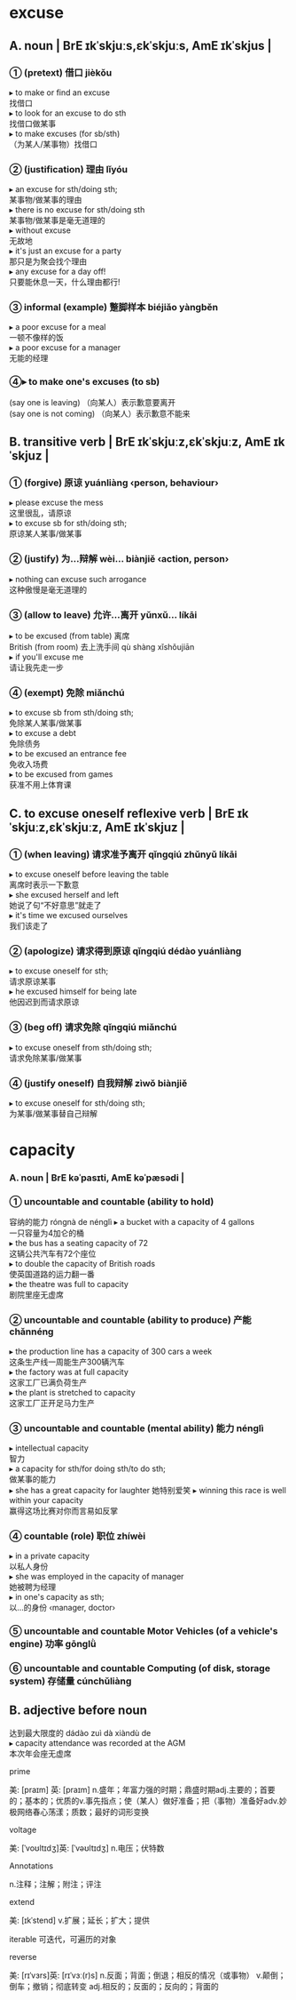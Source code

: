 # excuse 
## A. noun | BrE ɪkˈskjuːs,ɛkˈskjuːs, AmE ɪkˈskjus | 
### ① (pretext) 借口 jièkǒu 
▸ to make or find an excuse  
找借口  
▸ to look for an excuse to do sth  
找借口做某事  
▸ to make excuses (for sb/sth)  
（为某人/某事物）找借口  
### ② (justification) 理由 lǐyóu  
▸ an excuse for sth/doing sth;  
某事物/做某事的理由    
▸ there is no excuse for sth/doing sth  
某事物/做某事是毫无道理的  
▸ without excuse  
无故地    
▸ it's just an excuse for a party  
那只是为聚会找个理由    
▸ any excuse for a day off!  
只要能休息一天，什么理由都行!    
### ③ informal (example) 蹩脚样本 biéjiǎo yàngběn  
▸ a poor excuse for a meal  
一顿不像样的饭    
▸ a poor excuse for a manager  
无能的经理    
### ④▸ to make one's excuses (to sb)  
(say one is leaving) （向某人）表示歉意要离开  
(say one is not coming) （向某人）表示歉意不能来

## B. transitive verb | BrE ɪkˈskjuːz,ɛkˈskjuːz, AmE ɪkˈskjuz |  
### ① (forgive) 原谅 yuánliàng ‹person, behaviour›
▸ please excuse the mess  
这里很乱，请原谅  
▸ to excuse sb for sth/doing sth;  
原谅某人某事/做某事  
### ② (justify) 为…辩解 wèi… biànjiě ‹action,   person›  
▸ nothing can excuse such arrogance  
这种傲慢是毫无道理的  
### ③ (allow to leave) 允许…离开 yǔnxǔ… líkāi  
▸ to be excused  (from table) 离席  
British (from room) 去上洗手间 qù shàng   xǐshǒujiān  
▸ if you'll excuse me  
请让我先走一步  
### ④ (exempt) 免除 miǎnchú  
▸ to excuse sb from sth/doing sth;  
免除某人某事/做某事  
▸ to excuse a debt  
免除债务  
▸ to be excused an entrance fee  
免收入场费  
▸ to be excused from games  
获准不用上体育课  
## C. to excuse oneself reflexive verb | BrE ɪkˈskjuːz,ɛkˈskjuːz, AmE ɪkˈskjuz |  
### ① (when leaving) 请求准予离开 qǐngqiú zhǔnyǔ líkāi  
▸ to excuse oneself before leaving the table  
离席时表示一下歉意  
▸ she excused herself and left  
她说了句“不好意思”就走了  
▸ it's time we excused ourselves  
我们该走了  
### ② (apologize) 请求得到原谅 qǐngqiú dédào yuánliàng  
▸ to excuse oneself for sth;  
请求原谅某事  
▸ he excused himself for being late  
他因迟到而请求原谅  
### ③ (beg off) 请求免除 qǐngqiú miǎnchú  
▸ to excuse oneself from sth/doing sth;  
请求免除某事/做某事  
### ④ (justify oneself) 自我辩解 zìwǒ biànjiě  
▸ to excuse oneself for sth/doing sth;  
为某事/做某事替自己辩解 

# capacity  
### A. noun | BrE kəˈpasɪti, AmE kəˈpæsədi |
### ① uncountable and countable (ability to hold)   
容纳的能力 róngnà de nénglì
▸ a bucket with a capacity of 4 gallons  
一只容量为4加仑的桶  
▸ the bus has a seating capacity of 72  
这辆公共汽车有72个座位  
▸ to double the capacity of British roads  
使英国道路的运力翻一番  
▸ the theatre was full to capacity  
剧院里座无虚席  
### ② uncountable and countable (ability to produce) 产能 chǎnnéng  
▸ the production line has a capacity of 300 cars a week  
这条生产线一周能生产300辆汽车  
▸ the factory was at full capacity  
这家工厂已满负荷生产  
▸ the plant is stretched to capacity  
这家工厂正开足马力生产  
### ③ uncountable and countable (mental ability) 能力 nénglì  
▸ intellectual capacity  
智力  
▸ a capacity for sth/for doing sth/to do sth;  
做某事的能力  
▸ she has a great capacity for laughter 
她特别爱笑
▸ winning this race is well within your capacity  
赢得这场比赛对你而言易如反掌  
### ④ countable (role) 职位 zhíwèi  
▸ in a private capacity  
以私人身份  
▸ she was employed in the capacity of manager  
她被聘为经理  
▸ in one's capacity as sth;  
以…的身份 ‹manager, doctor›  
### ⑤ uncountable and countable Motor Vehicles (of a vehicle's engine) 功率 gōnglǜ  
### ⑥ uncountable and countable Computing (of disk, storage system) 存储量 cúnchǔliàng  
## B. adjective before noun  
达到最大限度的 dádào zuì dà xiàndù de  
▸ capacity attendance was recorded at the AGM  
本次年会座无虚席  


prime

美: [praɪm] 英: [praɪm] n.盛年；年富力强的时期；鼎盛时期adj.主要的；首要的；基本的；优质的v.事先指点；使（某人）做好准备；把（事物）准备好adv.妙极网络春心荡漾；质数；最好的词形变换


voltage

美: [ˈvoʊltɪdʒ]英: [ˈvəʊltɪdʒ]
n.电压；伏特数


Annotations

n.注释；注解；附注；评注


extend

美: [ɪkˈstend]
v.扩展；延长；扩大；提供


iterable
可迭代，可遍历的对象


reverse

美: [rɪˈvɜrs]英: [rɪˈvɜː(r)s]
n.反面；背面；倒退；相反的情况（或事物）
v.颠倒；倒车；撤销；彻底转变
adj.相反的；反面的；反向的；背面的